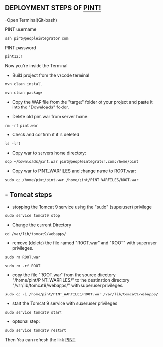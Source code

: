 ##  DEPLOYMENT STEPS OF [PINT!](https://www.peopleintegrator.com/)

-Open Terminal(Git-bash)

PINT username
```
ssh pint@peopleintegrator.com 
```
PINT password
```
pint123! 
```
Now you're inside the Terminal
 
- Build project from the vscode terminal 

```
mvn clean install
```
```
mvn clean package
```

- Copy the WAR file from the "target" folder of your project and paste it into the "Downloads" folder.

- Delete old pint.war from server home:
```
rm -rf pint.war
```
- Check and confirm if it is deleted
```
ls -lrt
```
- Copy war to servers home directory: 
```
scp ~/Downloads/pint.war pint@peopleintegrator.com:/home/pint
```
 
- Copy war to PINT_WARFILES and change name to ROOT.war: 
```
sudo cp /home/pint/pint.war /home/pint/PINT_WARFILES/ROOT.war
```

## **- Tomcat steps**

- stopping the Tomcat 9 service using the "sudo" (superuser) privilege
```
sudo service tomcat9 stop
```
- Change the current Directory
```
cd /var/lib/tomcat9/webapps/
```
-  remove (delete) the file named "ROOT.war" and "ROOT" with superuser privileges.
```
sudo rm ROOT.war
```
```
sudo rm -rf ROOT
```
- copy the file "ROOT.war" from the source directory "/home/pint/PINT_WARFILES/" to the destination directory "/var/lib/tomcat9/webapps/" with superuser privileges.
```
sudo cp -i /home/pint/PINT_WARFILES/ROOT.war /var/lib/tomcat9/webapps/
```
-  start the Tomcat 9 service with superuser privileges
```
sudo service tomcat9 start
```
 
- optional step:
```
sudo service tomcat9 restart
```
Then You can refresh the link [PINT](https://www.peopleintegrator.com/).
